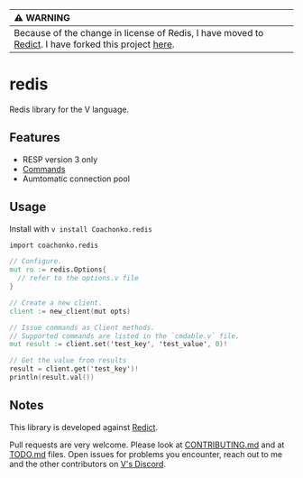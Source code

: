 | :warning: WARNING           |
|:----------------------------|
| Because of the change in license of Redis, I have moved to [Redict](https://redict.io/). I have forked this project [here](https://github.com/einar-hjortdal/redict). |

# redis

Redis library for the V language.

## Features

- RESP version 3 only
- [Commands](src/cmdable.v)
- Aumtomatic connection pool

## Usage

Install with `v install Coachonko.redis`

```V
import coachonko.redis

// Configure.
mut ro := redis.Options{
  // refer to the options.v file
}

// Create a new client.
client := new_client(mut opts)

// Issue commands as Client methods.
// Supported commands are listed in the `cmdable.v` file.
mut result := client.set('test_key', 'test_value', 0)!

// Get the value from results
result = client.get('test_key')!
println(result.val())
```

## Notes

This library is developed against [Redict](https://redict.io/).

Pull requests are very welcome. Please look at [CONTRIBUTING.md](./CONTRIBUTING.md) and at [TODO.md](./TODO.md) 
files. Open issues for problems you encounter, reach out to me and the other contributors on [V's Discord](https://discord.gg/vlang).
